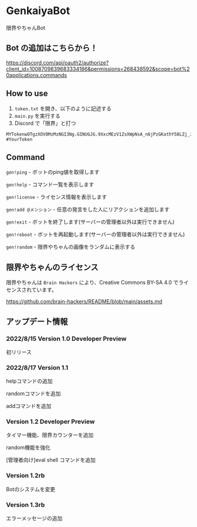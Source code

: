 # GenkaiyaBot

限界やちゃんBot
## Bot の追加はこちらから！
https://discord.com/api/oauth2/authorize?client_id=1008709839683334186&permissions=268438592&scope=bot%20applications.commands
## How to use

1. `token.txt` を開き、以下のように記述する
1. `main.py` を実行する
1. Discord で「限界」と打つ

```text
MYTokenwOTgzXOV8MzMzNGI3Ng.GINUGJG.9XxcMEzV1ZsXWpNsA_n6jPzGKathY58LZj_JQ #YourToken
```

## Command

`gen!ping` - ボットのping値を取得します

`gen!help` - コマンド一覧を表示します

`gen!license` - ライセンス情報を表示します

`gen!add @メンション` - 任意の発言をした人にリアクションを追加します

`gen!exit` - ボットを終了します(サーバーの管理者以外は実行できません)

`gen!reboot` - ボットを再起動します(サーバーの管理者以外は実行できません)

`gen!random` - 限界やちゃんの画像をランダムに表示する

## 限界やちゃんのライセンス

限界やちゃんは `Brain Hackers` により、Creative Commons BY-SA 4.0 でライセンスされています。

<https://github.com/brain-hackers/README/blob/main/assets.md>

## アップデート情報

### 2022/8/15 Version 1.0 Developer Preview

初リリース

### 2022/8/17 Version 1.1

helpコマンドの追加

randomコマンドを追加

addコマンドを追加
### Version 1.2 Developer Preview

タイマー機能、限界カウンターを追加

random機能を強化

[管理者向け]eval shell コマンドを追加


### Version 1.2rb

Botのシステムを変更

### Version 1.3rb

エラーメッセージの追加
